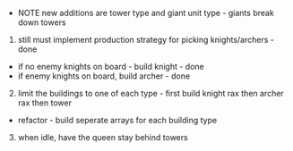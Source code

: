 - NOTE  new additions are tower type and giant unit type - giants break down towers 

1.  still must implement production strategy for picking knights/archers - done 
  - if no enemy knights on board - build knight - done 
  - if enemy knights on board, build archer - done 

2.  limit the buildings to one of each type - first build knight rax then archer rax then tower 
  - refactor - build seperate arrays for each building type 

3.  when idle, have the queen stay behind towers 
